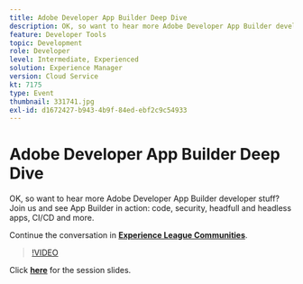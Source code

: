 ```yaml
---
title: Adobe Developer App Builder Deep Dive
description: OK, so want to hear more Adobe Developer App Builder developer stuff? Join us and see Adobe Developer App Builder in action - code, security, headfull and headless apps, CI/CD and more. This session was delivered as part of Adobe Developers Live Content event.
feature: Developer Tools
topic: Development
role: Developer
level: Intermediate, Experienced
solution: Experience Manager
version: Cloud Service
kt: 7175
type: Event
thumbnail: 331741.jpg
exl-id: d1672427-b943-4b9f-84ed-ebf2c9c54933
---
```

# Adobe Developer App Builder Deep Dive 

OK, so want to hear more Adobe Developer App Builder developer stuff? Join us and see App Builder in action: code, security, headfull and headless apps, CI/CD and more.

Continue the conversation in **[Experience League Communities](https://adobe.ly/36Yd3v6)**.

>[!VIDEO](https://video.tv.adobe.com/v/331741/?quality=12&learn=on&hidetitle=true)

Click **[here](/help/adobe-developers-live/assets/app-builder.pdf)** for the session slides.
